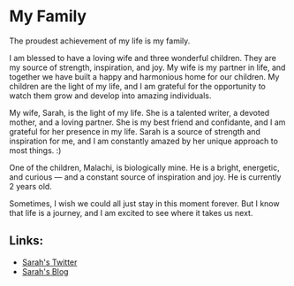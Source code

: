 # My Family

The proudest achievement of my life is my family.

I am blessed to have a loving wife and three wonderful children. They are my source of strength, inspiration, and joy. My wife is my partner in life, and together we have built a happy and harmonious home for our children. My children are the light of my life, and I am grateful for the opportunity to watch them grow and develop into amazing individuals.

My wife, Sarah, is the light of my life. She is a talented writer, a devoted mother, and a loving partner. She is my best friend and confidante, and I am grateful for her presence in my life. Sarah is a source of strength and inspiration for me, and I am constantly amazed by her unique approach to most things. :)

One of the children, Malachi, is biologically mine. He is a bright, energetic, and curious — and a constant source of inspiration and joy. He is currently 2 years old.

Sometimes, I wish we could all just stay in this moment forever. But I know that life is a journey, and I am excited to see where it takes us next.

## Links:

- [Sarah's Twitter](https://twitter.com/reliablereitz)
- [Sarah's Blog](https://skeetskeetholla.com)
